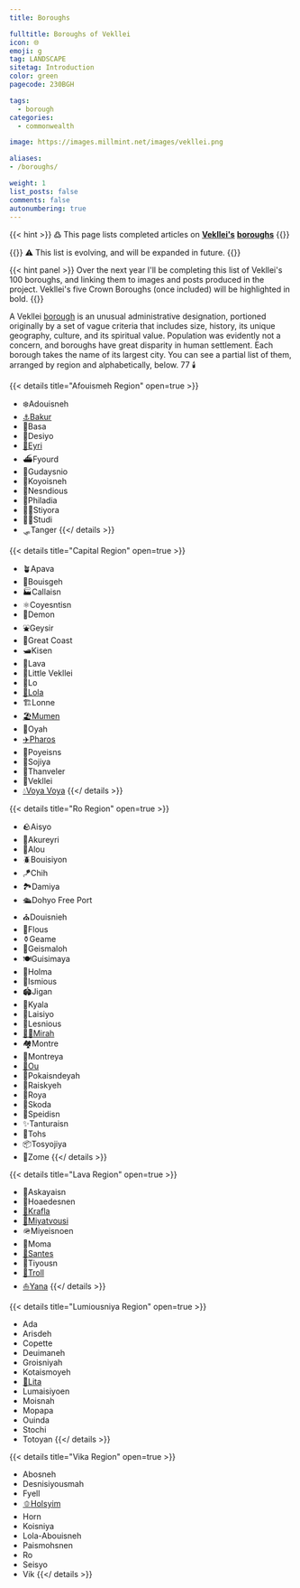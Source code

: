 ```yaml
---
title: Boroughs

fulltitle: Boroughs of Vekllei
icon: 🌐
emoji: g
tag: LANDSCAPE
sitetag: Introduction
color: green
pagecode: 230BGH

tags: 
  - borough
categories:
  - commonwealth

image: https://images.millmint.net/images/vekllei.png

aliases:
- /boroughs/

weight: 1
list_posts: false
comments: false
autonumbering: true
---
```


{{< hint >}}
߷ This page lists completed articles on [**Vekllei's**](/utopia/vekllei) [**boroughs**](/utopia/vekllei/#administrative-divisions)
{{</hint>}}

{{<hint>}}
<span class="smallicon" style="font-size: 14px;">⚠️</span> This list is evolving, and will be expanded in future.
{{</hint>}}


{{< hint panel >}}
Over the next year I'll be completing this list of Vekllei's 100 boroughs, and linking them to images and posts produced in the project. Vekllei's five Crown Boroughs (once included) will be highlighted in bold.
{{</hint>}}

A Vekllei [borough](/utopia/vekllei/#administrative-divisions) is an unusual administrative designation, portioned originally by a set of vague criteria that includes size, history, its unique geography, culture, and its spiritual value. Population was evidently not a concern, and boroughs have great disparity in human settlement. Each borough takes the name of its largest city. You can see a partial list of them, arranged by region and alphabetically, below. 77 🕯️

{{< details title="Afouismeh Region" open=true >}}
- <span class="navicon">❄️</span>Adouisneh
- <a href="/bakur/"><span class="navicon">⚓️</span>Bakur</a>
- <span class="navicon">🏰</span>Basa
- <span class="navicon">🧰</span>Desiyo
- <a href="/eyri/"><span class="navicon">🌊</span>Eyri</a>
- <span class="navicon">⛴️</span>Fyourd
- <span class="navicon">🎡</span>Gudaysnio
- <span class="navicon">🌠</span>Koyoisneh
- <span class="navicon">📡</span>Nesndious
- <span class="navicon">🧱</span>Philadia
- <span class="navicon">🚵‍♀️</span>Stiyora
- <span class="navicon">🚣‍♀️</span>Studi
- <span class="navicon">🛷</span>Tanger
{{</ details >}}

{{< details title="Capital Region" open=true >}}
- <span class="navicon">🪴</span>Apava
- <span class="navicon">🪺</span>Bouisgeh
- <span class="navicon">🏭</span>Callaisn
- <span class="navicon">⚛︎</span>Coyesntisn
- <span class="navicon">👹</span>Demon
- <span class="navicon">⛲︎</span>Geysir
- <span class="navicon">🏢</span>Great Coast
- <span class="navicon">🛥</span>Kisen
- <span class="navicon">🏬</span>Lava
- <span class="navicon">🏫</span>Little Vekllei
- <span class="navicon">🌲</span>Lo
- <a href="/lola/"><span class="navicon">🪷</span>Lola</a>
- <span class="navicon">🏗️</span>Lonne
- <a href="/mumen/"><span class="navicon">🏖</span>Mumen</a>
- <span class="navicon">🦚</span>Oyah
- <a href="/pharos/"><span class="navicon">✈️</span>Pharos</a>
- <span class="navicon">🍃</span>Poyeisns
- <span class="navicon">🚢</span>Sojiya
- <span class="navicon">🌋</span>Thanveler
- <span class="navicon">🌸</span>Vekllei
- <a href="/voya-voya/"><span class="navicon">💧</span>Voya Voya</a>
{{</ details >}}

{{< details title="Ro Region" open=true >}}
- <span class="navicon">🪨</span>Aisyo
- <span class="navicon">🧮</span>Akureyri
- <span class="navicon">🐋</span>Alou
- <span class="navicon">🪲</span>Bouisiyon
- <span class="navicon">🪁</span>Chih
- <span class="navicon">🏞</span>Damiya
- <span class="navicon">🛳</span>Dohyo Free Port
- <span class="navicon">⛪️</span>Douisnieh
- <span class="navicon">🎑</span>Flous
- <span class="navicon">⚱️</span>Geame
- <span class="navicon">🚁</span>Geismaloh
- <span class="navicon">🍽</span>Guisimaya
- <span class="navicon">💼</span>Holma
- <span class="navicon">🔖</span>Ismious
- <span class="navicon">🏟</span>Jigan
- <span class="navicon">🍂</span>Kyala
- <span class="navicon">🧀</span>Laisiyo
- <span class="navicon">🎣</span>Lesnious
- <a href="/mirah/"><span class="navicon">🤸‍♀️</span>Mirah</a>
- <span class="navicon">🏘</span>Montre
- <span class="navicon">🏡</span>Montreya
- <a href="/ou/"><span class="navicon">🛶</span>Ou</a>
- <span class="navicon">🌝</span>Pokaisndeyah
- <span class="navicon">🎯</span>Raiskyeh
- <span class="navicon">🥁</span>Roya
- <span class="navicon">🚗</span>Skoda
- <span class="navicon">🎊</span>Speidisn
- <span class="navicon">✨</span>Tanturaisn
- <span class="navicon">🌉</span>Tohs
- <span class="navicon">📦</span>Tosyojiya
- <span class="navicon">🎐</span>Zome
{{</ details >}}

{{< details title="Lava Region" open=true >}}
- <span class="navicon">🌋</span>Askayaisn
- <span class="navicon">🧊</span>Hoaedesnen
- <a href="/krafla/"><span class="navicon">🗼</span>Krafla</a>
- <a href="/miyatvousi/"><span class="navicon">🌋</span>Miyatvousi</a>
- <span class="navicon">🪖</span>Miyeisnoen
- <span class="navicon">🦪</span>Moma
- <a href="/santes/"><span class="navicon">🌿</span>Santes</a>
- <span class="navicon">🌳</span>Tiyousn
- <a href="/troll/"><span class="navicon">🐉</span>Troll</a>
- <a href="/yana/"><span class="navicon">⛵️</span>Yana</a>
{{</ details >}}

{{< details title="Lumiousniya Region" open=true >}}
- <span class="navicon"></span>Ada
- <span class="navicon"></span>Arisdeh
- <span class="navicon"></span>Copette
- <span class="navicon"></span>Deuimaneh
- <span class="navicon"></span>Groisniyah
- <span class="navicon"></span>Kotaismoyeh
- <a href="/lita/"><span class="navicon">🚀</span>Lita</a>
- <span class="navicon"></span>Lumaisiyoen
- <span class="navicon"></span>Moisnah
- <span class="navicon"></span>Mopapa
- <span class="navicon"></span>Ouinda
- <span class="navicon"></span>Stochi
- <span class="navicon"></span>Totoyan
{{</ details >}}

{{< details title="Vika Region" open=true >}}
- <span class="navicon"></span>Abosneh
- <span class="navicon"></span>Desnisiyousmah
- <span class="navicon"></span>Fyell
- <a href="/holsyim/"><span class="navicon">🫑</span>Holsyim</a>
- <span class="navicon"></span>Horn
- <span class="navicon"></span>Koisniya
- <span class="navicon"></span>Lola-Abouisneh
- <span class="navicon"></span>Paismohsnen
- <span class="navicon"></span>Ro
- <span class="navicon"></span>Seisyo
- <span class="navicon"></span>Vik
{{</ details >}}